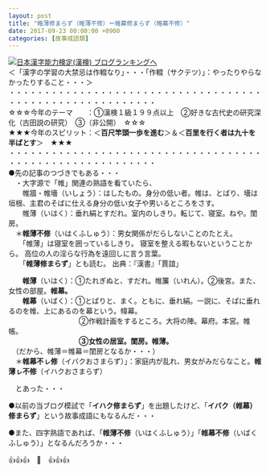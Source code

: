 ```yaml
---
layout: post
title: "帷薄修まらず（帷薄不修）＝帷幕修まらず（帷幕不修）"
date: 2017-09-23 00:00:00 +0900
categories: [故事成語類]
---
```


[![](/syuusyuu9701/assets/images/帷薄修まらず（帷薄不修）＝帷幕修まらず（帷幕不修）-br_c_3028_1.gif)](http://blog.with2.net/link.php?1659096:3028 "日本漢字能力検定(漢検) ブログランキングへ")[日本漢字能力検定(漢検) ブログランキングへ](http://blog.with2.net/link.php?1659096:3028)  
＜「漢字の学習の大禁忌は作輟なり」・・・「作輟（サクテツ）」：やったりやらなかったりすること・・・＞  
・・・・・・・・・・・・・・・・・・・・・・・・・・・・・・・・・・・・・・・・・・・・・・・・・・・・・・・・・  
☆☆☆今年のテーマ　　：①漢検１級１９９点以上　②好きな古代史の研究深化（古田説の研究）　③（非公開）　☆☆☆　　  
★★★今年のスピリット：＜**百尺竿頭一歩を進む**＞＆＜**百里を行く者は九十を半ばとす**＞　★★★  
・・・・・・・・・・・・・・・・・・・・・・・・・・・・・・・・・・・・・・・・・・・・・・・・・・・・・・・・・  
●先の記事のつづきでもある・・・  
　・大字源で「帷」関連の熟語を看ていたら、  
　　帷牆・帷墻（いしょう）：はしたもの。身分の低い者。帷は、とばり、墻は垣根、主君のそばに仕える身分の低い女子や男いるところをさす。  
　　帷薄（いはく）：垂れ絹とすだれ。室内のしきり。転じて、寝室。ねや。閨房。  
　＊**帷薄不修**（いはくふしゅう）：男女関係がだらしないことのたとえ。   
　　「帷薄」は寝室を囲っているしきり。 寝室を整える暇もないということから。 高位の人の淫らな行為を遠回しに言う言葉。  
　　「**帷薄修まらず**」とも読む。 出典：『漢書』「賈誼」  
  
　　**帷薄**（いはく）：①たれぎぬと、すだれ。帷簾（いれん）。②後宮。また、女性の部屋。**帷幕。**  
　　**帷幕**（いばく）：①とばりと、まく。ともに、垂れ絹。一説に、そばに垂れるのを帷、上にあるのを幕という。幃幕。  
　　　　　　　　　　②作戦計画をするところ。大将の陣。幕府。本営。帷帳。  
　　　　　　　　　　**③女性の居室。閨房。帷薄。**  
　（だから、帷薄＝帷幕＝閨房となるか・・・）  
　＊**帷幕不ㇾ修**（イバクおさまらず）」：家庭内が乱れ、男女がみだらなこと。**帷薄ㇾ不修**（イハクおさまらず）  
  
　とあった・・・  
  
●以前の当ブログ模試で「**イハク修まらず**」を出題したけど、「**イバク（帷幕）修まらず**」という故事成語にもなるんだ・・・  
  
●また、四字熟語であれば、「**帷薄不修**（いはくふしゅう）」「**帷幕不修**（いばくふしゅう）」となるんだろうか・・・  
  
👍👍👍　🐔　👍👍👍  